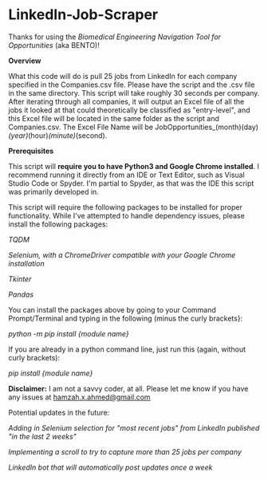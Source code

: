 # LinkedIn-Job-Scraper
Thanks for using the _Biomedical Engineering Navigation Tool for Opportunities_ (aka BENTO)!

__Overview__

What this code will do is pull 25 jobs from LinkedIn for each company specified in the Companies.csv file. Please have the script and the .csv file in the same directory. This script will take roughly 30 seconds per company. After iterating through all companies, it will output an Excel file of all the jobs it looked at that could theoretically be classified as "entry-level", and this Excel file will be located in the same folder as the script and Companies.csv. The Excel File Name will be JobOpportunities_(month)(day)_(year)_(hour)_(minute)_(second).

__Prerequisites__

This script will __require you to have Python3 and Google Chrome installed__. I recommend running it directly from an IDE or Text Editor, such as Visual Studio Code or Spyder. I'm partial to Spyder, as that was the IDE this script was primarily developed in.

This script will require the following packages to be installed for proper functionality. While I've attempted to handle dependency issues, please install the following packages:
  
  _TQDM_
  
  _Selenium, with a ChromeDriver compatible with your Google Chrome installation_
  
  _Tkinter_
  
  _Pandas_

You can install the packages above by going to your Command Prompt/Terminal and typing in the following (minus the curly brackets}:
  
  _python -m pip install {module name}_

If you are already in a python command line, just run this (again, without curly brackets):
  
  _pip install {module name}_


__Disclaimer:__ I am not a savvy coder, at all. Please let me know if you have any issues at hamzah.x.ahmed@gmail.com 

Potential updates in the future:
  
  _Adding in Selenium selection for "most recent jobs" from LinkedIn published "in the last 2 weeks"_
  
  _Implementing a scroll to try to capture more than 25 jobs per company_
  
  _LinkedIn bot that will automatically post updates once a week_
 
